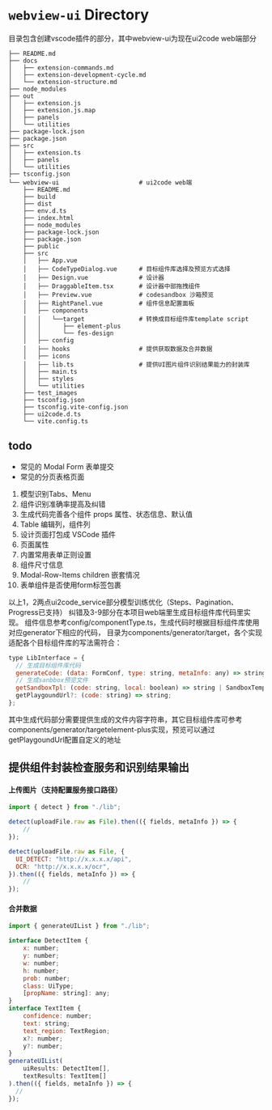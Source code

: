 # `webview-ui` Directory
目录包含创建vscode插件的部分，其中webview-ui为现在ui2code web端部分
```
├── README.md
├── docs
│   ├── extension-commands.md
│   ├── extension-development-cycle.md
│   └── extension-structure.md
├── node_modules
├── out
│   ├── extension.js
│   ├── extension.js.map
│   ├── panels
│   └── utilities
├── package-lock.json
├── package.json
├── src
│   ├── extension.ts
│   ├── panels
│   └── utilities
├── tsconfig.json
└── webview-ui                      # ui2code web端
    ├── README.md
    ├── build
    ├── dist
    ├── env.d.ts
    ├── index.html
    ├── node_modules
    ├── package-lock.json
    ├── package.json
    ├── public
    ├── src
    │   ├── App.vue
    │   ├── CodeTypeDialog.vue      # 目标组件库选择及预览方式选择
    │   ├── Design.vue              # 设计器
    │   ├── DraggableItem.tsx       # 设计器中部拖拽组件
    │   ├── Preview.vue             # codesandbox 沙箱预览
    │   ├── RightPanel.vue          # 组件信息配置面板
    │   ├── components
    │   │   └──target               # 转换成目标组件库template script
    │   │      ├── element-plus
    │   │      └── fes-design
    │   ├── config
    │   ├── hooks                   # 提供获取数据及合并数据
    │   ├── icons
    │   ├── lib.ts                  # 提供UI图片组件识别结果能力的封装库
    │   ├── main.ts
    │   ├── styles
    │   └── utilities
    ├── test_images
    ├── tsconfig.json
    ├── tsconfig.vite-config.json
    ├── ui2code.d.ts
    └── vite.config.ts
```
## todo

- 常见的 Modal Form 表单提交
- 常见的分页表格页面

1. 模型识别Tabs、Menu
2. 组件识别准确率提高及纠错
3. 生成代码完善各个组件 props 属性、状态信息、默认值
4. Table 编辑列，组件列
5. 设计页面打包成 VSCode 插件
6. 页面属性
7. 内置常用表单正则设置
8. 组件尺寸信息
9. Modal-Row-Items children 嵌套情况
10. 表单组件是否使用form标签包裹

以上1，2两点ui2code_service部分模型训练优化（Steps、Pagination、Progress已支持）
纠错及3-9部分在本项目web端里生成目标组件库代码里实现。
组件信息参考config/componentType.ts，生成代码时根据目标组件库使用对应generator下相应的代码，
目录为components/generator/target，各个实现适配各个目标组件库的写法需符合：

```javascript
type LibInterface = {
  // 生成目标组件库代码
  generateCode: (data: FormConf, type: string, metaInfo: any) => string;
  // 生成sanbbox预览文件
  getSandboxTpl: (code: string, local: boolean) => string | SandboxTemplateConfig;
  getPlaygoundUrl?: (code: string) => string;
};
```
其中生成代码部分需要提供生成的文件内容字符串，其它目标组件库可参考components/generator/targetelement-plus实现，预览可以通过getPlaygoundUrl配置自定义的地址

## 提供组件封装检查服务和识别结果输出

#### 上传图片（支持配置服务接口路径）

```js
import { detect } from "./lib";

detect(uploadFile.raw as File).then(({ fields, metaInfo }) => {
    //
});

detect(uploadFile.raw as File, {
  UI_DETECT: "http://x.x.x.x/api",
  OCR: "http://x.x.x.x/ocr",
}).then(({ fields, metaInfo }) => {
    //
});
```

#### 合并数据

```js
import { generateUIList } from "./lib";

interface DetectItem {
    x: number;
    y: number;
    w: number;
    h: number;
    prob: number;
    class: UiType;
    [propName: string]: any;
}
interface TextItem {
    confidence: number;
    text: string;
    text_region: TextRegion;
    x?: number;
    y?: number;
}
generateUIList(
    uiResults: DetectItem[],
    textResults: TextItem[]
).then(({ fields, metaInfo }) => {
  //
});
```

